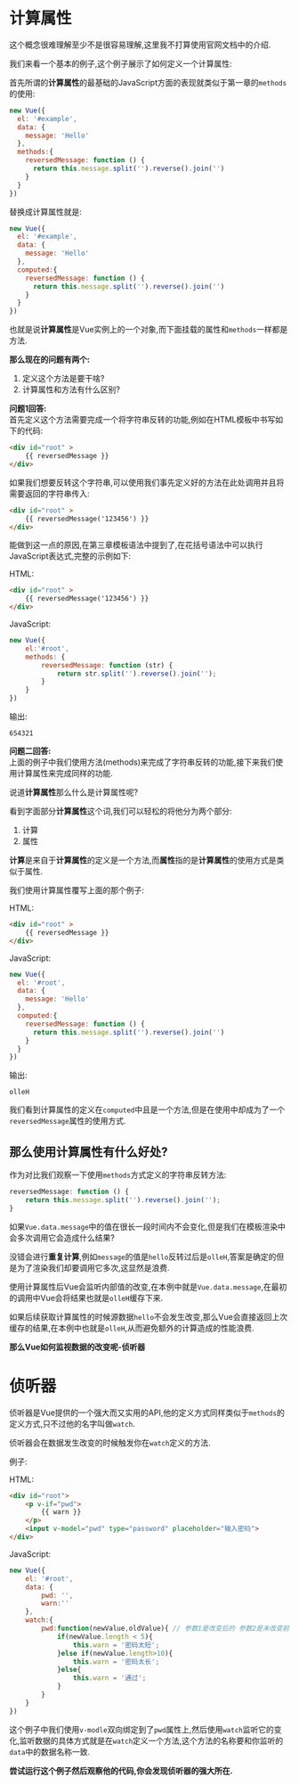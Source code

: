 # 计算属性

这个概念很难理解至少不是很容易理解,这里我不打算使用官网文档中的介绍.

我们来看一个基本的例子,这个例子展示了如何定义一个计算属性:

首先所谓的**计算属性**的最基础的JavaScript方面的表现就类似于第一章的`methods`的使用:
```javascript
new Vue({
  el: '#example',
  data: {
    message: 'Hello'
  },
  methods:{
    reversedMessage: function () {
      return this.message.split('').reverse().join('')
    }
  }
})
```

替换成计算属性就是:
```javascript
new Vue({
  el: '#example',
  data: {
    message: 'Hello'
  },
  computed:{
    reversedMessage: function () {
      return this.message.split('').reverse().join('')
    }
  }
})
```
也就是说**计算属性**是Vue实例上的一个对象,而下面挂载的属性和`methods`一样都是方法.

__那么现在的问题有两个:__  

1. 定义这个方法是要干啥?
2. 计算属性和方法有什么区别?


__问题1回答:__  
首先定义这个方法需要完成一个将字符串反转的功能,例如在HTML模板中书写如下的代码:
```html
<div id="root" >
    {{ reversedMessage }}
</div>
```
如果我们想要反转这个字符串,可以使用我们事先定义好的方法在此处调用并且将需要返回的字符串传入:
```html
<div id="root" >
    {{ reversedMessage('123456') }}
</div>
```
能做到这一点的原因,在第三章模板语法中提到了,在花括号语法中可以执行JavaScript表达式,完整的示例如下:

HTML:
```html
<div id="root" >
    {{ reversedMessage('123456') }}
</div>
```
JavaScript:
```javascript
new Vue({
    el:'#root',
    methods: {
        reversedMessage: function (str) {
            return str.split('').reverse().join('');
        }
    }
})
```
输出:
```
654321
```

__问题二回答:__  
上面的例子中我们使用方法(methods)来完成了字符串反转的功能,接下来我们使用计算属性来完成同样的功能.

说道**计算属性**那么什么是计算属性呢?

看到字面部分**计算属性**这个词,我们可以轻松的将他分为两个部分:

1. 计算
2. 属性

**计算**是来自于**计算属性**的定义是一个方法,而**属性**指的是**计算属性**的使用方式是类似于属性.

我们使用计算属性覆写上面的那个例子:

HTML:
```html
<div id="root" >
    {{ reversedMessage }}
</div>
```
JavaScript:
```javascript
new Vue({
  el: '#root',
  data: {
    message: 'Hello'
  },
  computed:{
    reversedMessage: function () {
      return this.message.split('').reverse().join('')
    }
  }
})
```
输出:
```
olleH
```
我们看到计算属性的定义在`computed`中且是一个方法,但是在使用中却成为了一个`reversedMessage`属性的使用方式.

## 那么使用计算属性有什么好处?

作为对比我们观察一下使用`methods`方式定义的字符串反转方法:
```javascript
reversedMessage: function () {
    return this.message.split('').reverse().join('');
}
```
如果`Vue.data.message`中的值在很长一段时间内不会变化,但是我们在模板渲染中会多次调用它会造成什么结果?

没错会进行**重复计算**,例如`message`的值是`hello`反转过后是`olleH`,答案是确定的但是为了渲染我们却要调用它多次,这显然是浪费.

使用计算属性后Vue会监听内部值的改变,在本例中就是`Vue.data.message`,在最初的调用中Vue会将结果也就是`olleH`缓存下来.

如果后续获取计算属性的时候源数据`hello`不会发生改变,那么Vue会直接返回上次缓存的结果,在本例中也就是`olleH`,从而避免额外的计算造成的性能浪费.

__那么Vue如何监视数据的改变呢-侦听器__

# 侦听器

侦听器是Vue提供的一个强大而又实用的API,他的定义方式同样类似于`methods`的定义方式,只不过他的名字叫做`watch`.

侦听器会在数据发生改变的时候触发你在`watch`定义的方法.

例子:

HTML:
```html
<div id="root">
    <p v-if="pwd">
        {{ warn }}
    </p>
    <input v-model="pwd" type="password" placeholder="输入密码">
</div>
```
JavaScript:
```javascript
new Vue({
    el: '#root',
    data: {
        pwd: '',
        warn:''
    },
    watch:{
        pwd:function(newValue,oldValue){ // 参数1是改变后的 参数2是未改变前的
            if(newValue.length < 5){
                this.warn = '密码太短';
            }else if(newValue.length>10){
                this.warn = '密码太长';
            }else{
                this.warn = '通过';
            }
        }
    }
})
```
这个例子中我们使用`v-modle`双向绑定到了`pwd`属性上,然后使用`watch`监听它的变化,监听数据的具体方式就是在`watch`定义一个方法,这个方法的名称要和你监听的`data`中的数据名称一致.

__尝试运行这个例子然后观察他的代码,你会发现**侦听器**的强大所在.__
